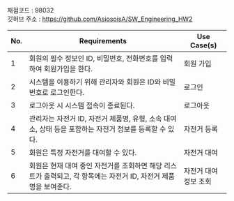 채점코드 : 98032  
깃허브 주소 : https://github.com/AsiosoisA/SW_Engineering_HW2  

| No. | Requirements                                                                 | Use Case(s)            |
|-----|------------------------------------------------------------------------------|------------------------|
| 1   | 회원의 필수 정보인 ID, 비밀번호, 전화번호를 입력하여 회원가입을 한다.       | 회원 가입              |
| 2   | 시스템을 이용하기 위해 관리자와 회원은 ID와 비밀번호로 로그인한다.           | 로그인                 |
| 3   | 로그아웃 시 시스템 접속이 종료된다.                                          | 로그아웃               |
| 4   | 관리자는 자전거 ID, 자전거 제품명, 유형, 소속 대여소, 상태 등을 포함하는 자전거 정보를 등록할 수 있다. | 자전거 등록            |
| 5   | 회원은 특정 자전거를 대여할 수 있다.                                        | 자전거 대여            |
| 6   | 회원은 현재 대여 중인 자전거를 조회하면 해당 리스트가 출력되고, 각 항목에는 자전거 ID, 자전거 제품명을 보여준다. | 자전거 대여 정보 조회 |
